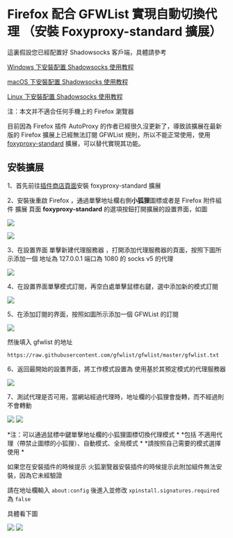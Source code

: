 # Firefox 配合 GFWList 實現自動切換代理 （安裝 Foxyproxy-standard 擴展）

這裏假設您已經配置好 Shadowsocks 客戶端，具體請參考

[Windows 下安裝配置 Shadowsocks 使用教程](https://github.com/Shadowsocks-Wiki/shadowsocks/blob/master/2-windows-settings.md)

[macOS 下安裝配置 Shadowsocks 使用教程](https://github.com/Shadowsocks-Wiki/shadowsocks/blob/master/3-macos-settings.md)

[Linux 下安裝配置 Shadowsocks 使用教程](https://github.com/Shadowsocks-Wiki/shadowsocks/blob/master/6-linux-settings.md)

注：本文并不適合任何手機上的 Firefox 瀏覽器

目前因為 Firefox 插件 AutoProxy 的作者已經很久沒更新了，導致該擴展在最新版的 Firefox 擴展上已經無法訂閱 GFWList 規則，所以不能正常使用，使用 [foxyproxy-standard](https://addons.mozilla.org/zh-CN/firefox/addon/foxyproxy-standard/) 擴展，可以替代實現其功能。

## 安裝擴展

1、首先前往[插件商店頁面](https://addons.mozilla.org/zh-CN/firefox/addon/foxyproxy-standard/)安裝 foxyproxy-standard 擴展

2、安裝後重啟 Firefox ，通過單擊地址欄右側**小狐狸**圖標或者是 Firefox 附件組件 擴展 頁面 **foxyproxy-standard** 的選項按鈕打開擴展的設置界面，如圖

![](https://ooo.0o0.ooo/2016/06/22/576a4678571c9.png)

![](https://ooo.0o0.ooo/2016/06/22/576a4678697b5.png)

3、在設置界面 單擊新建代理服務器 ，打開添加代理服務器的頁面，按照下圖所示添加一個 地址為 127.0.0.1 端口為 1080 的 socks v5 的代理

![](https://ooo.0o0.ooo/2016/06/22/576a4678703ee.png)

4、在設置界面單擊模式訂閱，再空白處單擊鼠標右鍵，選中添加新的模式訂閱

![](https://ooo.0o0.ooo/2016/06/22/576a46789433e.png)

5、在添加訂閱的界面，按照如圖所示添加一個 GFWList 的訂閱

![](https://ooo.0o0.ooo/2016/06/22/576a46789e6f1.png)

然後填入 gfwlist 的地址

```
https://raw.githubusercontent.com/gfwlist/gfwlist/master/gfwlist.txt
```

6、返回最開始的設置界面，將工作模式設置為 使用基於其預定模式的代理服務器

![](https://ooo.0o0.ooo/2016/06/22/576a46789ccad.png)

7、測試代理是否可用，當網站經過代理時，地址欄的小狐狸會旋轉，而不經過則不會轉動

![](https://ooo.0o0.ooo/2016/06/22/576a49af63c9b.gif)
![](https://ooo.0o0.ooo/2016/06/22/576a49af91a0b.gif)

*注：可以通過鼠標中鍵單擊地址欄的小狐狸圖標切換代理模式 *
*包括 不適用代理（帶禁止圖標的小狐狸）、自動模式、全局模式 *
*請按照自己需要的模式選擇使用 *
 

如果您在安裝插件的時候提示 火狐瀏覽器安裝插件的時候提示此附加組件無法安裝，因為它未經驗證

請在地址欄輸入 `about:config` 後進入並修改 `xpinstall.signatures.required` 為 `false`

具體看下圖

![](https://ooo.0o0.ooo/2015/12/21/56782ec25c2c3.jpg)
![](https://ooo.0o0.ooo/2015/12/21/56782f83c05cb.png)

